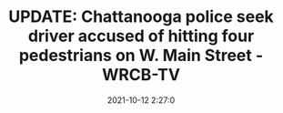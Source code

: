 ---
"title": "UPDATE: Chattanooga police seek driver accused of hitting four pedestrians on W. Main Street - WRCB-TV"
"date": "2021-10-12 2:27:0"
"feed_name": "GOOGLENEWSCONSTRUCTION"
"feed_website": "https://news.google.com/search?q=construction%2Bincident&hl=en-US&gl=US&ceid=US:en"
"feed_rss": "https://news.google.com/rss/search?q=construction%2Bincident&hl=en-US&gl=US&ceid=US:en"
"link": "https://www.wrcbtv.com/story/44940144/update-chattanooga-police-seek-driver-accused-of-hitting-four-pedestrians-on-w-main-street"
"source": "{'href': 'https://www.wrcbtv.com', 'title': 'WRCB-TV'}"
"file": "_posts/2021-1-1-60a868e99963ffef8b440747bace2e8dd9aaf11d.md"
"accident": "0"
"drilling": "0"
"dead": "0"
"injured": "0"
"arrested": "0"
"place": "unknown place"
"where": "unknown site"
"causes": "unknown"
"place_uri": "unknown place"
---